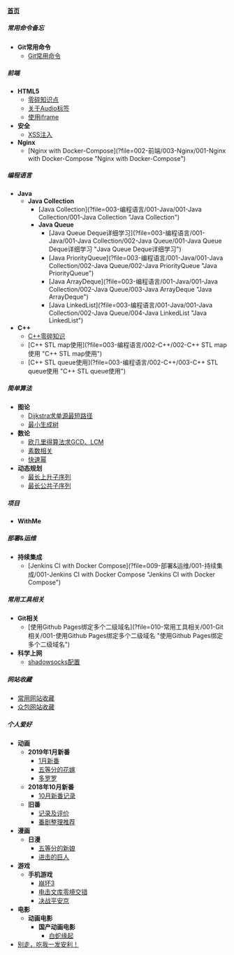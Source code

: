 
#### [首页](?file=home-首页)

##### 常用命令备忘
- **Git常用命令**
    - [Git常用命令](?file=001-常用命令备忘/01-Git常用命令/001-Git常用命令 "Git常用命令")

##### 前端
- **HTML5**
    - [零碎知识点](?file=002-前端/001-HTML5/001-零碎知识点 "零碎知识点")
    - [关于Audio标签](?file=002-前端/001-HTML5/002-关于Audio标签 "关于Audio标签")
    - [使用iframe](?file=002-前端/001-HTML5/003-使用iframe "使用iframe")
- **安全**
    - [XSS注入](?file=002-前端/002-安全/001-XSS注入 "XSS注入")
- **Nginx**
    - [Nginx with Docker-Compose](?file=002-前端/003-Nginx/001-Nginx with Docker-Compose "Nginx with Docker-Compose")

##### 编程语言
- **Java**
    - **Java Collection**
        - [Java Collection](?file=003-编程语言/001-Java/001-Java Collection/001-Java Collection "Java Collection")
        - **Java Queue**
            - [Java Queue Deque详细学习](?file=003-编程语言/001-Java/001-Java Collection/002-Java Queue/001-Java Queue Deque详细学习 "Java Queue Deque详细学习")
            - [Java PriorityQueue](?file=003-编程语言/001-Java/001-Java Collection/002-Java Queue/002-Java PriorityQueue "Java PriorityQueue")
            - [Java ArrayDeque](?file=003-编程语言/001-Java/001-Java Collection/002-Java Queue/003-Java ArrayDeque "Java ArrayDeque")
            - [Java LinkedList](?file=003-编程语言/001-Java/001-Java Collection/002-Java Queue/004-Java LinkedList "Java LinkedList")
- **C++**
    - [C++零碎知识](?file=003-编程语言/002-C++/001-C++零碎知识 "C++零碎知识")
    - [C++ STL map使用](?file=003-编程语言/002-C++/002-C++ STL map使用 "C++ STL map使用")
    - [C++ STL queue使用](?file=003-编程语言/002-C++/003-C++ STL queue使用 "C++ STL queue使用")

##### 简单算法
- **图论**
    - [Dijkstra求单源最短路径](?file=004-简单算法/001-图论/001-Dijkstra求单源最短路径 "Dijkstra求单源最短路径")
    - [最小生成树](?file=004-简单算法/001-图论/002-最小生成树 "最小生成树")
- **数论**
    - [欧几里得算法求GCD、LCM](?file=004-简单算法/002-数论/001-欧几里得算法求GCD、LCM "欧几里得算法求GCD、LCM")
    - [素数相关](?file=004-简单算法/002-数论/002-素数相关 "素数相关")
    - [快速幂](?file=004-简单算法/002-数论/003-快速幂 "快速幂")
- **动态规划**
    - [最长上升子序列](?file=004-简单算法/005-动态规划/001-最长上升子序列 "最长上升子序列")
    - [最长公共子序列](?file=004-简单算法/005-动态规划/002-最长公共子序列 "最长公共子序列")

##### 项目
- **WithMe**

##### 部署&运维
- **持续集成**
    - [Jenkins CI with Docker Compose](?file=009-部署&运维/001-持续集成/001-Jenkins CI with Docker Compose "Jenkins CI with Docker Compose")

##### 常用工具相关
- **Git相关**
    - [使用Github Pages绑定多个二级域名](?file=010-常用工具相关/001-Git相关/001-使用Github Pages绑定多个二级域名 "使用Github Pages绑定多个二级域名")
- **科学上网**
    - [shadowsocks配置](?file=010-常用工具相关/002-科学上网/001-shadowsocks配置 "shadowsocks配置")

##### 网站收藏
- [常用网站收藏](?file=011-网站收藏/001-常用网站收藏 "常用网站收藏")
- [众包网站收藏](?file=011-网站收藏/002-众包网站收藏 "众包网站收藏")

##### 个人爱好
- **动画**
    - **2019年1月新番**
        - [1月新番](?file=012-个人爱好/001-动画/001-2019年1月新番/001-1月新番 "1月新番")
        - [五等分的花嫁](?file=012-个人爱好/001-动画/001-2019年1月新番/002-五等分的花嫁 "五等分的花嫁")
        - [多罗罗](?file=012-个人爱好/001-动画/001-2019年1月新番/003-多罗罗 "多罗罗")
    - **2018年10月新番**
        - [10月新番记录](?file=012-个人爱好/001-动画/002-2018年10月新番/001-10月新番记录 "10月新番记录")
    - **旧番**
        - [记录及评价](?file=012-个人爱好/001-动画/003-旧番/001-记录及评价 "记录及评价")
        - [番剧整理推荐](?file=012-个人爱好/001-动画/003-旧番/002-番剧整理推荐 "番剧整理推荐")
- **漫画**
    - **日漫**
        - [五等分的新娘](?file=012-个人爱好/002-漫画/001-日漫/001-五等分的新娘 "五等分的新娘")
        - [进击的巨人](?file=012-个人爱好/002-漫画/001-日漫/002-进击的巨人 "进击的巨人")
- **游戏**
    - **手机游戏**
        - [崩坏3](?file=012-个人爱好/004-游戏/001-手机游戏/001-崩坏3 "崩坏3")
        - [电击文库零境交错](?file=012-个人爱好/004-游戏/001-手机游戏/002-电击文库零境交错 "电击文库零境交错")
        - [决战平安京](?file=012-个人爱好/004-游戏/001-手机游戏/003-决战平安京 "决战平安京")
- **电影**
    - **动画电影**
        - **国产动画电影**
            - [白蛇缘起](?file=012-个人爱好/005-电影/003-动画电影/003-国产动画电影/001-白蛇缘起 "白蛇缘起")
- [别走，吃我一发安利！](?file=012-个人爱好/006-别走，吃我一发安利！ "别走，吃我一发安利！")
